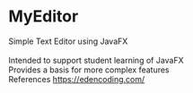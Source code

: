 # MyEditor
Simple Text Editor using JavaFX <br>  
Intended to support student learning of JavaFX <br>
Provides a basis for more complex features <br>
References https://edencoding.com/

